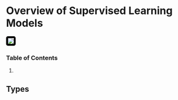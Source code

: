 # Overview of Supervised Learning Models

<a href='https://en.wikipedia.org/wiki/Supervised_learning'><img src='https://www.digitalvidya.com/wp-content/uploads/2019/05/Supervised-Learning.jpg' style='border: 5px solid black; border-radius: 5px;'/></a>

### Table of Contents

1. 

## Types <a name="types"></a>

